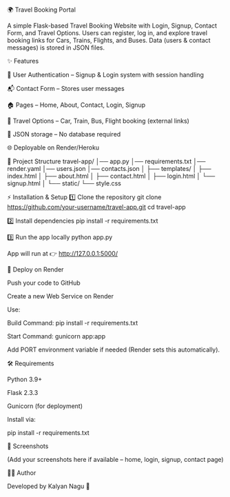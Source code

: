 🌍 Travel Booking Portal

A simple Flask-based Travel Booking Website with Login, Signup, Contact Form, and Travel Options.
Users can register, log in, and explore travel booking links for Cars, Trains, Flights, and Buses.
Data (users & contact messages) is stored in JSON files.

✨ Features

🔐 User Authentication – Signup & Login system with session handling

📬 Contact Form – Stores user messages

🏠 Pages – Home, About, Contact, Login, Signup

🚗 Travel Options – Car, Train, Bus, Flight booking (external links)

💾 JSON storage – No database required

🌐 Deployable on Render/Heroku

📂 Project Structure
travel-app/
│── app.py
│── requirements.txt
│── render.yaml
│── users.json
│── contacts.json
│
├── templates/
│   ├── index.html
│   ├── about.html
│   ├── contact.html
│   ├── login.html
│   └── signup.html
│
└── static/
    └── style.css

⚡ Installation & Setup
1️⃣ Clone the repository
git clone https://github.com/your-username/travel-app.git
cd travel-app

2️⃣ Install dependencies
pip install -r requirements.txt

3️⃣ Run the app locally
python app.py


App will run at 👉 http://127.0.0.1:5000/

🚀 Deploy on Render

Push your code to GitHub

Create a new Web Service on Render

Use:

Build Command: pip install -r requirements.txt

Start Command: gunicorn app:app

Add PORT environment variable if needed (Render sets this automatically).

🛠 Requirements

Python 3.9+

Flask 2.3.3

Gunicorn (for deployment)

Install via:

pip install -r requirements.txt

📸 Screenshots

(Add your screenshots here if available – home, login, signup, contact page)

👨‍💻 Author

Developed by Kalyan Nagu 🚀
